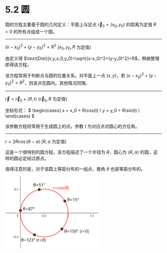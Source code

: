 # 5.2 圆

圆的方程主要基于圆的几何定义：平面上与定点 $\vec r_0=(x_0,y_0)$ 的距离为定值 $R>0$ 的所有点组成一个圆。

---

$(x-x_0)^2+(y-y_0)^2=R^2$ ($x_0,y_0,R$ 为定值)

由定义得 $\text{Dist}(x,y,x_0,y_0)=\sqrt{(x-x_0)^2+(y-y_0)^2}=R$，稍做整理即得该方程。

该方程常用于判断点与圆的位置关系。对平面上一点 $(x,y)$，若 $(x-x_0)^2+(y-y_0)^2<R^2$，则该点在圆内。其他情况同理。

---

$\vec r=\vec r_0+\langle R,t \rangle$ ($\vec r_0,R$ 为定值)

坐标形式：
$
\begin{cases}
    x = x_0 + R\cos(t) \\
    y = y_0 + R\sin(t) \\
\end{cases}
$

该参数方程经常用于生成圆上的点。参数 $t$ 为对应点对圆心的方位角。

---

$r=2R\cos(\theta-\alpha)$ ($R,\alpha$ 为定值)

这是一个很特别的圆方程。该方程描述了一个半径为 $R$，圆心为 $\langle R,\alpha \rangle$ 的圆，这样的圆必定经过原点。

值得注意的是，对于该圆上等距分布的一组点，极角 $\theta$ 也是等距分布的。

<img src="assert/image.png" width="300px" />